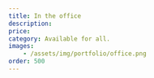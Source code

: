 ```yaml
---
title: In the office
description:
price: 
category: Available for all.
images: 
    - /assets/img/portfolio/office.png
order: 500
---
```

